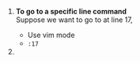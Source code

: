 1. **To go to a specific line command**  
Suppose we want to go to at line 17,

    - Use vim mode
    - ```:17```

2.
